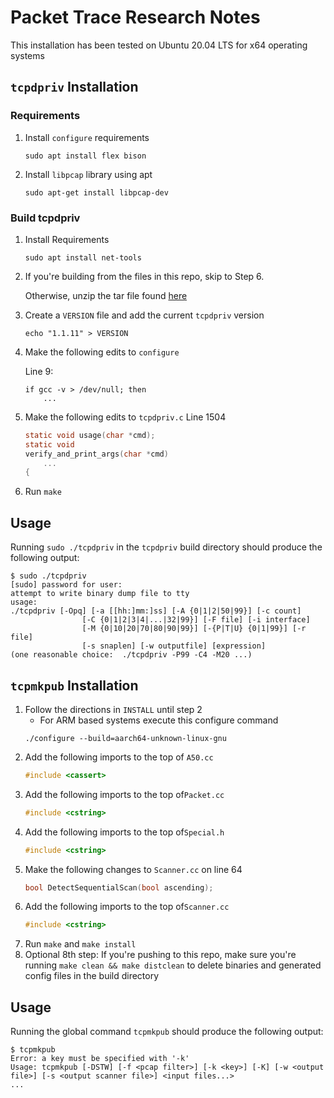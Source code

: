 # Packet Trace Research Notes

This installation has been tested on Ubuntu 20.04 LTS for x64 operating systems

## `tcpdpriv` Installation
### Requirements
1. Install `configure` requirements
    ```shell
    sudo apt install flex bison
    ```
2. Install `libpcap` library using apt
    ```shell
    sudo apt-get install libpcap-dev
    ```
### Build tcpdpriv
1. Install Requirements
    ```shell
    sudo apt install net-tools
    ```
2. If you're building from the files in this repo, skip to Step 6.

    Otherwise, unzip the tar file found [here](https://fly.isti.cnr.it/software/tcpdpriv/)

3. Create a `VERSION` file and add the current `tcpdpriv` version
    ```shell
    echo "1.1.11" > VERSION
    ```
4. Make the following edits to `configure`

    Line 9:
    ```shell
    if gcc -v > /dev/null; then
        ...
    ```
5. Make the following edits to `tcpdpriv.c`
    Line 1504
    ```c
    static void usage(char *cmd);
    static void
    verify_and_print_args(char *cmd)
        ...
    {
    ```
6. Run `make`

## Usage
Running `sudo ./tcpdpriv` in the `tcpdpriv` build directory should produce the following output:
```shell
$ sudo ./tcpdpriv
[sudo] password for user:
attempt to write binary dump file to tty
usage:
./tcpdpriv [-Opq] [-a [[hh:]mm:]ss] [-A {0|1|2|50|99}] [-c count]
                [-C {0|1|2|3|4|...|32|99}] [-F file] [-i interface]
                [-M {0|10|20|70|80|90|99}] [-{P|T|U} {0|1|99}] [-r file]
                [-s snaplen] [-w outputfile] [expression]
(one reasonable choice:  ./tcpdpriv -P99 -C4 -M20 ...)
```
## `tcpmkpub` Installation
1. Follow the directions in `INSTALL` until step 2
    - For ARM based systems execute this configure command
    ```shell
    ./configure --build=aarch64-unknown-linux-gnu
    ```
2. Add the following imports to the top of `A50.cc`
    ```cpp
    #include <cassert>
    ```
3. Add the following imports to the top of`Packet.cc`
    ```cpp
    #include <cstring>
    ```
3. Add the following imports to the top of`Special.h`
    ```cpp
    #include <cstring>
    ```
5. Make the following changes to `Scanner.cc` on line 64
    ```cpp
    bool DetectSequentialScan(bool ascending);
    ```
6. Add the following imports to the top of`Scanner.cc`
    ```cpp
    #include <cstring>
    ```
7. Run `make` and `make install`
8. Optional 8th step: If you're pushing to this repo, make sure you're running `make clean && make distclean` to delete binaries and generated config files in the build directory
## Usage
Running the global command `tcpmkpub` should produce the following output:
```shell
$ tcpmkpub
Error: a key must be specified with '-k'
Usage: tcpmkpub [-DSTW] [-f <pcap filter>] [-k <key>] [-K] [-w <output file>] [-s <output scanner file>] <input files...>
...
```
